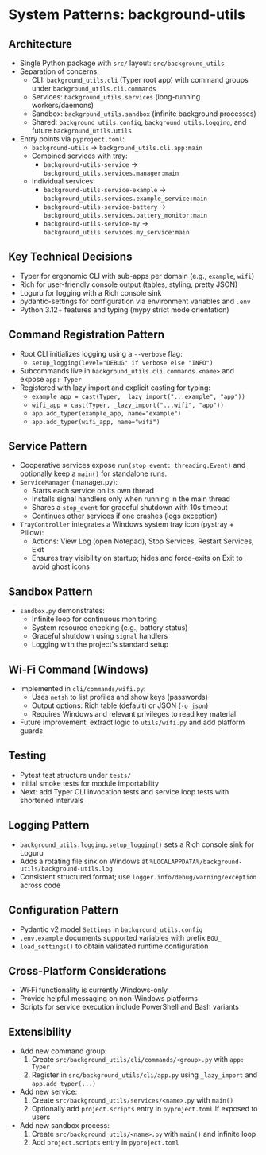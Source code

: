 # System Patterns: background-utils

## Architecture
- Single Python package with `src/` layout: `src/background_utils`
- Separation of concerns:
  - CLI: `background_utils.cli` (Typer root app) with command groups under `background_utils.cli.commands`
  - Services: `background_utils.services` (long-running workers/daemons)
  - Sandbox: `background_utils.sandbox` (infinite background processes)
  - Shared: `background_utils.config`, `background_utils.logging`, and future `background_utils.utils`
- Entry points via `pyproject.toml`:
  - `background-utils` → `background_utils.cli.app:main`
  - Combined services with tray:
    - `background-utils-service` → `background_utils.services.manager:main`
  - Individual services:
    - `background-utils-service-example` → `background_utils.services.example_service:main`
    - `background-utils-service-battery` → `background_utils.services.battery_monitor:main`
    - `background-utils-service-my` → `background_utils.services.my_service:main`

## Key Technical Decisions
- Typer for ergonomic CLI with sub-apps per domain (e.g., `example`, `wifi`)
- Rich for user-friendly console output (tables, styling, pretty JSON)
- Loguru for logging with a Rich console sink
- pydantic-settings for configuration via environment variables and `.env`
- Python 3.12+ features and typing (mypy strict mode orientation)

## Command Registration Pattern
- Root CLI initializes logging using a `--verbose` flag:
  - `setup_logging(level="DEBUG" if verbose else "INFO")`
- Subcommands live in `background_utils.cli.commands.<name>` and expose `app: Typer`
- Registered with lazy import and explicit casting for typing:
  - `example_app = cast(Typer, _lazy_import("...example", "app"))`
  - `wifi_app = cast(Typer, _lazy_import("...wifi", "app"))`
  - `app.add_typer(example_app, name="example")`
  - `app.add_typer(wifi_app, name="wifi")`

## Service Pattern
- Cooperative services expose `run(stop_event: threading.Event)` and optionally keep a `main()` for standalone runs.
- `ServiceManager` (manager.py):
  - Starts each service on its own thread
  - Installs signal handlers only when running in the main thread
  - Shares a `stop_event` for graceful shutdown with 10s timeout
  - Continues other services if one crashes (logs exception)
- `TrayController` integrates a Windows system tray icon (pystray + Pillow):
  - Actions: View Log (open Notepad), Stop Services, Restart Services, Exit
  - Ensures tray visibility on startup; hides and force-exits on Exit to avoid ghost icons

## Sandbox Pattern
- `sandbox.py` demonstrates:
  - Infinite loop for continuous monitoring
  - System resource checking (e.g., battery status)
  - Graceful shutdown using `signal` handlers
  - Logging with the project's standard setup

## Wi‑Fi Command (Windows)
- Implemented in `cli/commands/wifi.py`:
  - Uses `netsh` to list profiles and show keys (passwords)
  - Output options: Rich table (default) or JSON (`-o json`)
  - Requires Windows and relevant privileges to read key material
- Future improvement: extract logic to `utils/wifi.py` and add platform guards

## Testing
- Pytest test structure under `tests/`
- Initial smoke tests for module importability
- Next: add Typer CLI invocation tests and service loop tests with shortened intervals

## Logging Pattern
- `background_utils.logging.setup_logging()` sets a Rich console sink for Loguru
- Adds a rotating file sink on Windows at `%LOCALAPPDATA%/background-utils/background-utils.log`
- Consistent structured format; use `logger.info/debug/warning/exception` across code

## Configuration Pattern
- Pydantic v2 model `Settings` in `background_utils.config`
- `.env.example` documents supported variables with prefix `BGU_`
- `load_settings()` to obtain validated runtime configuration

## Cross-Platform Considerations
- Wi‑Fi functionality is currently Windows-only
- Provide helpful messaging on non-Windows platforms
- Scripts for service execution include PowerShell and Bash variants

## Extensibility
- Add new command group:
  1) Create `src/background_utils/cli/commands/<group>.py` with `app: Typer`
  2) Register in `src/background_utils/cli/app.py` using `_lazy_import` and `app.add_typer(...)`
- Add new service:
  1) Create `src/background_utils/services/<name>.py` with `main()`
  2) Optionally add `project.scripts` entry in `pyproject.toml` if exposed to users
- Add new sandbox process:
  1) Create `src/background_utils/<name>.py` with `main()` and infinite loop
  2) Add `project.scripts` entry in `pyproject.toml`
